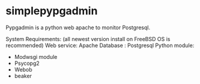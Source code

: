 # simplepypgadmin
Pypgadmin is a python web apache to monitor Postgresql.


System Requirements: (all newest version install on FreeBSD OS is recommended)
Web service: Apache 
Database : Postgresql
Python module: 
+ Modwsgi module
+ Psycopg2
+ Webob
+ beaker


